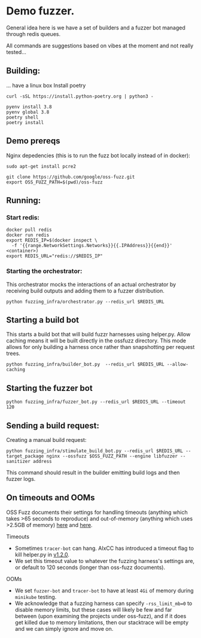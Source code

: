 # Demo fuzzer.

General idea here is we have a set of builders and a fuzzer bot managed through redis queues. 

All commands are suggestions based on vibes at the moment and not really tested...

## Building:
... have a linux box 
Install poetry  
```
curl -sSL https://install.python-poetry.org | python3 -
```

```
pyenv install 3.8
pyenv global 3.8
poetry shell
poetry install
```

## Demo prereqs

Nginx depedencies (this is to run the fuzz bot locally instead of in docker):
```
sudo apt-get install pcre2
```

```
git clone https://github.com/google/oss-fuzz.git
export OSS_FUZZ_PATH=$(pwd)/oss-fuzz
```

## Running:

### Start redis:

```
docker pull redis
docker run redis
export REDIS_IP=$(docker inspect \
  -f '{{range.NetworkSettings.Networks}}{{.IPAddress}}{{end}}' <container>)
export REDIS_URL="redis://$REDIS_IP"
```

### Starting the orchestrator:

This orchestrator mocks the interactions of an actual orchestrator by receiving build outputs and adding them to a fuzzer distribution.

```
python fuzzing_infra/orchestrator.py --redis_url $REDIS_URL
```

## Starting a build bot

This starts a build bot that will build fuzzr harnesses using helper.py. Allow caching means it will be built directly in the ossfuzz directory. This mode allows for only building a harness once rather than snapshotting per request trees.
```
python fuzzing_infra/builder_bot.py  --redis_url $REDIS_URL --allow-caching
```

## Starting the fuzzer bot
```
python fuzzing_infra/fuzzer_bot.py --redis_url $REDIS_URL --timeout 120
```

## Sending a build request:

Creating a manual build request:
```
python fuzzing_infra/stimulate_build_bot.py --redis_url $REDIS_URL --target_package nginx --ossfuzz $OSS_FUZZ_PATH --engine libfuzzer --sanitizer address
```

This command should result in the builder emitting build logs and then fuzzer logs.

## On timeouts and OOMs

OSS Fuzz documents their settings for handling timeouts (anything which takes >65 seconds to reproduce) and out-of-memory (anything which uses >2.5GB of memory) [here](https://github.com/aixcc-finals/oss-fuzz-aixcc/blob/aixcc-afc/docs/faq.md#how-do-you-handle-timeouts-and-ooms) and [here](https://github.com/aixcc-finals/oss-fuzz-aixcc/blob/aixcc-afc/docs/advanced-topics/reproducing.md#fuzz-target-bugs).

Timeouts

  * Sometimes `tracer-bot` can hang. AIxCC has introduced a timeout flag to kill helper.py in [v1.2.0](https://github.com/aixcc-finals/oss-fuzz-aixcc).
  * We set this timeout value to whatever the fuzzing harness's settings are, or default to 120 seconds (longer than oss-fuzz documents).

OOMs

  * We set `fuzzer-bot` and `tracer-bot` to have at least `4Gi` of memory during `minikube` testing.
  * We acknowledge that a fuzzing harness can specify `-rss_limit_mb=0` to disable memory limits, but these cases will likely be few and far between (upon examining the projects under oss-fuzz), and if it does get killed due to memory limitations, then our stacktrace will be empty and we can simply ignore and move on.
